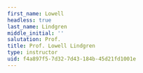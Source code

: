 ```yaml
---
first_name: Lowell
headless: true
last_name: Lindgren
middle_initial: ''
salutation: Prof.
title: Prof. Lowell Lindgren
type: instructor
uid: f4a897f5-7d32-7d43-184b-45d21fd1001e
---
```

